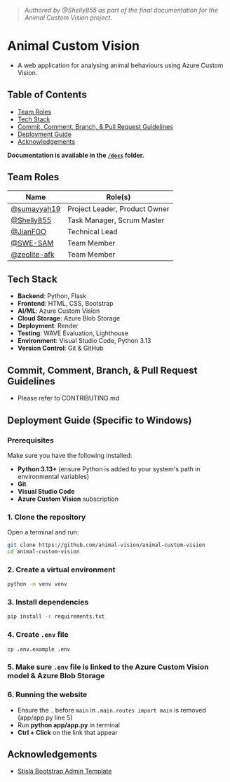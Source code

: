 > *Authored by @Shelly855 as part of the final documentation for the Animal Custom Vision project.*

# Animal Custom Vision

- A web application for analysing animal behaviours using Azure Custom Vision.

## Table of Contents

- [Team Roles](#team-roles)
- [Tech Stack](#tech-stack)
- [Commit, Comment, Branch, & Pull Request Guidelines](#commit-comment-branch--pull-request-guidelines)
- [Deployment Guide](#deployment-guide-specific-to-windows)
- [Acknowledgements](#acknowledgements)

**Documentation is available in the [`/docs`](./docs) folder.**

## Team Roles

| Name                                   | Role(s)                                |
|----------------------------------------|-----------------------------------------|
| [@sumayyah19](https://github.com/sumayyah19) | Project Leader, Product Owner           |
| [@Shelly855](https://github.com/Shelly855)       | Task Manager, Scrum Master              |
| [@JianFGO](https://github.com/JianFGO)         | Technical Lead                          |
| [@SWE-SAM](https://github.com/SWE-SAM)            | Team Member                             |
| [@zeolite-afk](https://github.com/zeolite-afk)    | Team Member                             |

## Tech Stack

- **Backend**: Python, Flask
- **Frontend**: HTML, CSS, Bootstrap
- **AI/ML**: Azure Custom Vision
- **Cloud Storage**: Azure Blob Storage
- **Deployment**: Render
- **Testing**: WAVE Evaluation, Lighthouse
- **Environment**: Visual Studio Code, Python 3.13
- **Version Control**: Git & GitHub

## Commit, Comment, Branch, & Pull Request Guidelines

- Please refer to CONTRIBUTING.md

## Deployment Guide (Specific to Windows)

### Prerequisites

Make sure you have the following installed:

- **Python 3.13+** (ensure Python is added to your system's path in environmental variables)
- **Git**
- **Visual Studio Code**
- **Azure Custom Vision** subscription

### 1. Clone the repository

Open a terminal and run:

```sh
git clone https://github.com/animal-vision/animal-custom-vision
cd animal-custom-vision
```

### 2. Create a virtual environment

```sh
python -m venv venv
```

### 3. Install dependencies

```sh
pip install -r requirements.txt
```

### 4. Create `.env` file

```sh
cp .env.example .env
```

### 5. Make sure `.env` file is linked to the Azure Custom Vision model & Azure Blob Storage

### 6. Running the website

- Ensure the `.` before `main` in `.main.routes import main` is removed (app/app.py line 5)
- Run **python app/app.py** in terminal
- **Ctrl + Click** on the link that appear

## Acknowledgements

- [Stisla Bootstrap Admin Template](https://github.com/antheiz/stisla-flask)
